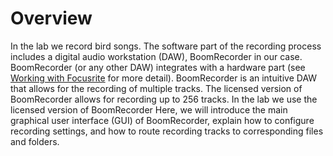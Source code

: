 # Overview
In the lab we record bird songs. The software part of the recording process includes a digital audio workstation (DAW), BoomRecorder in our case. BoomRecorder (or any other DAW) integrates with a hardware part (see [Working with Focusrite](https://github.com/NeuralSyntaxLab/lab-handbook/blob/Ido_Lab-handbook/Sound%20recording/Working%20with%20Focusrite.md) for more detail). BoomRecorder is an intuitive DAW that allows for the recording of multiple tracks. The licensed version of BoomRecorder allows for recording up to 256 tracks. In the lab we use the licensed version of BoomRecorder
Here, we will introduce the main graphical user interface (GUI) of BoomRecorder, explain how to configure recording settings, and how to route recording tracks to corresponding files and folders.
